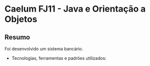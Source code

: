# Caelum FJ11 - Java e Orientação a Objetos

## Resumo
Foi desenvolvido um sistema bancário.

* Tecnologias, ferramentas e padrões utilizados:
